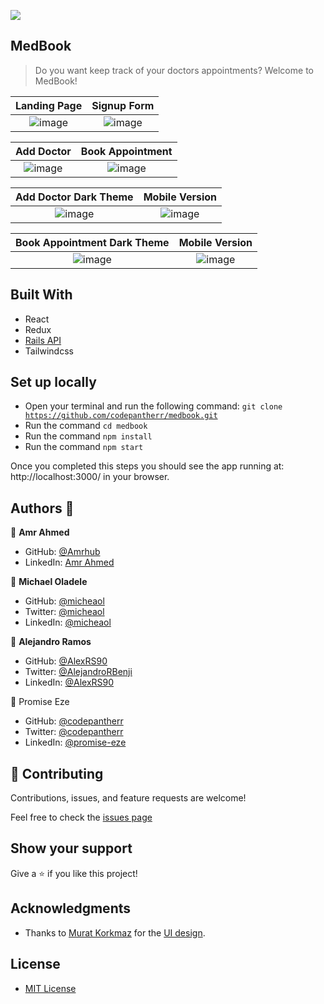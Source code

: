 ![](https://img.shields.io/badge/Microverse-blueviolet)

## MedBook

> Do you want keep track of your doctors appointments? Welcome to MedBook!

Landing Page | Signup Form
:------:|:-----:
![image](https://user-images.githubusercontent.com/87689547/154068393-d21e8383-9991-4134-b368-ca7a66e474fb.png) | ![image](https://user-images.githubusercontent.com/87689547/154068793-0d474265-223c-4e01-b6f5-2d9520f05b32.png)

Add Doctor | Book Appointment
:------:|:-----:
![image](https://user-images.githubusercontent.com/87689547/154068393-d21e8383-9991-4134-b368-ca7a66e474fb.png) | ![image](https://user-images.githubusercontent.com/87689547/154068793-0d474265-223c-4e01-b6f5-2d9520f05b32.png)

Add Doctor Dark Theme | Mobile Version
:------:|:-----:
![image](https://user-images.githubusercontent.com/87689547/154068393-d21e8383-9991-4134-b368-ca7a66e474fb.png) | ![image](https://user-images.githubusercontent.com/87689547/154068793-0d474265-223c-4e01-b6f5-2d9520f05b32.png)

Book Appointment Dark Theme | Mobile Version
:------:|:-----:
![image](https://user-images.githubusercontent.com/87689547/154068393-d21e8383-9991-4134-b368-ca7a66e474fb.png) | ![image](https://user-images.githubusercontent.com/87689547/154068793-0d474265-223c-4e01-b6f5-2d9520f05b32.png)
 
## Built With

- React
- Redux
- [Rails API]('http://codepantha/medbook-api')
- Tailwindcss

## Set up locally

- Open your terminal and run the following command: <code>git clone https://github.com/codepantherr/medbook.git</code>
- Run the command <code>cd medbook</code>
- Run the command <code>npm install</code>
- Run the command <code>npm start</code>

Once you completed this steps you should see the app running at: http://localhost:3000/ in your browser.

## Authors 👤

👤 **Amr Ahmed**

- GitHub: [@Amrhub](https://github.com/Amrhub/)
- LinkedIn: [Amr Ahmed](https://www.linkedin.com/in/amr-abdelrehim-ahmed/)

👤 **Michael Oladele**

- GitHub: [@micheaol](https://github.com/micheaol)
- Twitter: [@micheaol](https://twitter.com/micheaol)
- LinkedIn: [@micheaol](https://www.linkedin.com/in/micheaol/)

👤 **Alejandro Ramos**

- GitHub: [@AlexRS90](https://github.com/AlexRS90)
- Twitter: [@AlejandroRBenji](https://twitter.com/AlejandroRBenji)
- LinkedIn: [@AlexRS90](https://www.linkedin.com/in/AlexRS90/)

👤 Promise Eze

- GitHub: [@codepantherr](https://github.com/codepantherr)<br>
- Twitter: [@codepantherr](https://twitter.com/codepantherr)<br>
- LinkedIn: [@promise-eze](https://www.linkedin.com/in/promise-eze/)<br>

## 🤝 Contributing

Contributions, issues, and feature requests are welcome!

Feel free to check the [issues page](https://github.com/AlexRS90/space-travelers/issues)

## Show your support

Give a ⭐️ if you like this project!

## Acknowledgments

- Thanks to [Murat Korkmaz](https://www.behance.net/muratk) for the [UI design](https://www.behance.net/gallery/26425031/Vespa-Responsive-Redesign).

## License

- [MIT License](./LICENSE)
